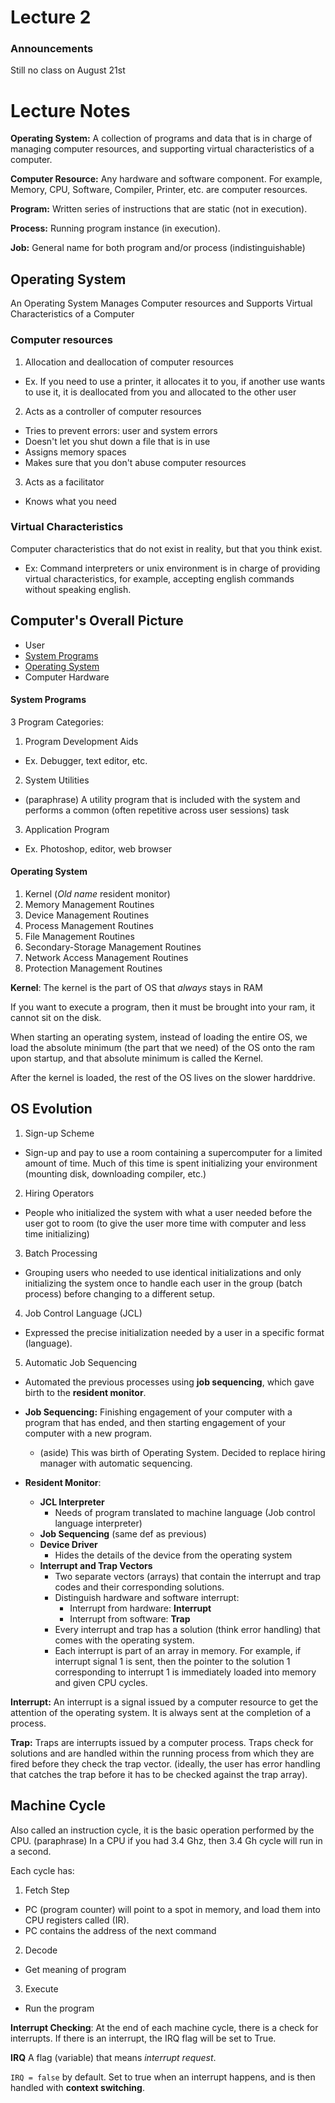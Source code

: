 # Lecture 2
### Announcements
Still no class on August 21st

# Lecture Notes
**Operating System:** A collection of programs and data that is in charge of managing computer resources, and supporting virtual characteristics of a computer. 

**Computer Resource:** Any hardware and software component. For example, Memory, CPU, Software, Compiler, Printer, etc. are computer resources. 

**Program:** Written series of instructions that are static (not in execution).

**Process:** Running program instance (in execution). 

**Job:** General name for both program and/or process (indistinguishable)

## Operating System 
An Operating System Manages Computer resources and Supports Virtual Characteristics of a Computer
### Computer resources
1. Allocation and deallocation of computer resources
- Ex. If you need to use a printer, it allocates it to you, if another use wants to use it, it is deallocated from you and allocated to the other user
2. Acts as a controller of computer resources
- Tries to prevent errors: user and system errors
- Doesn't let you shut down a file that is in use
- Assigns memory spaces 
- Makes sure that you don't abuse computer resources
3. Acts as a facilitator 
- Knows what you need 

### Virtual Characteristics 
Computer characteristics that do not exist in reality, but that you think exist. 
- Ex: Command interpreters or unix environment is in charge of providing virtual characteristics, for example, accepting english commands without speaking english. 


## Computer's Overall Picture
- User
- [System Programs](#system-programs)
- [Operating System](#operating-system)
- Computer Hardware

#### System Programs
3 Program Categories:
1. Program Development Aids
- Ex. Debugger, text editor, etc.
2. System Utilities 
- (paraphrase) A utility program that is included with the system and performs a common (often repetitive across user sessions) task
3. Application Program 
- Ex. Photoshop, editor, web browser

#### Operating System
1. Kernel (*Old name* resident monitor)
2. Memory Management Routines
3. Device Management Routines
4. Process Management Routines
5. File Management Routines
6. Secondary-Storage Management Routines
7. Network Access Management Routines
8. Protection Management Routines

**Kernel**: 
The kernel is the part of OS that *always* stays in RAM

If you want to execute a program, then it must be brought into your ram, it cannot sit on the disk. 

When starting an operating system, instead of loading the entire OS, we load the absolute minimum (the part that we need) of the OS onto the ram upon startup, and that absolute minimum is called the Kernel.

After the kernel is loaded, the rest of the OS lives on the slower harddrive. 

## OS Evolution
1. Sign-up Scheme
- Sign-up and pay to use a room containing a supercomputer for a limited amount of time. Much of this time is spent initializing your environment (mounting disk, downloading compiler, etc.)
2. Hiring Operators
- People who initialized the system with what a user needed before the user got to room (to give the user more time with computer and less time initializing)
3. Batch Processing
- Grouping users who needed to use identical initializations and only initializing the system once to handle each user in the group (batch process) before changing to a different setup. 
4. Job Control Language (JCL)
- Expressed the precise initialization needed by a user in a specific format (language). 
5. Automatic Job Sequencing
- Automated the previous processes using **job sequencing**, which gave birth to the **resident monitor**.

- **Job Sequencing:** Finishing engagement of your computer with a program that has ended, and then starting engagement of your computer with a new program. 
    - (aside) This was birth of Operating System. Decided to replace hiring manager with automatic sequencing. 
    
- **Resident Monitor**:
    - **JCL Interpreter** 
        - Needs of program translated to machine language (Job control language interpreter)
    - **Job Sequencing** (same def as previous)
    - **Device Driver**
        - Hides the details of the device from the operating system
    - **Interrupt and Trap Vectors**
        - Two separate vectors (arrays) that contain the interrupt and trap codes and their corresponding solutions.
        - Distinguish hardware and software interrupt:
            - Interrupt from hardware: **Interrupt**
            - Interrupt from software: **Trap**
        - Every interrupt and trap has a solution (think error handling) that comes with the operating system. 
        - Each interrupt is part of an array in memory. For example, if interrupt signal 1 is sent, then the pointer to the solution 1 corresponding to interrupt 1 is immediately loaded into memory and given CPU cycles. 

**Interrupt:** An interrupt is a signal issued by a computer resource to get the attention of the operating system. 
It is always sent at the completion of a process.

**Trap:** Traps are interrupts issued by a computer process. Traps check for solutions and are handled within the running process from which they are fired before they check the trap vector. (ideally, the user has error handling that catches the trap before it has to be checked against the trap array).
        
## Machine Cycle
Also called an instruction cycle, it is the basic operation performed by the CPU.
(paraphrase) In a CPU if you had 3.4 Ghz, then 3.4 Gh cycle will run in a second. 

Each cycle has:
1. Fetch Step
- PC (program counter) will point to a spot in memory, and load them into CPU registers called (IR). 
- PC contains the address of the next command
2. Decode
- Get meaning of program
3. Execute
- Run the program 

**Interrupt Checking**: At the end of each machine cycle, there is a check for interrupts. If there is an interrupt, the IRQ flag will be set to True. 

**IRQ** A flag (variable) that means *interrupt request*. 

`IRQ = false` by default.  Set to true when an interrupt happens, and is then handled with **context switching**. 

